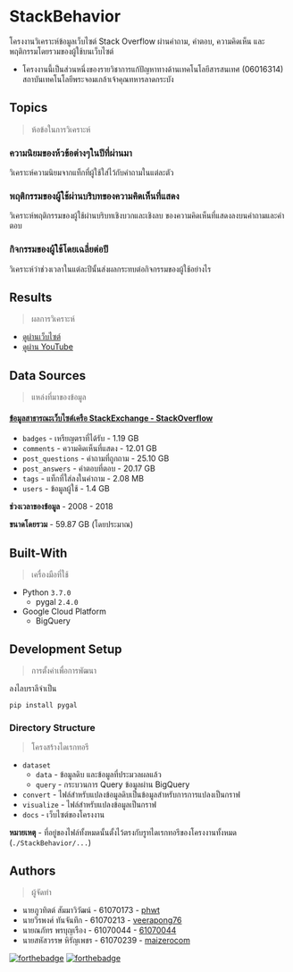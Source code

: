 # StackBehavior
โครงงานวิเคราะห์ข้อมูลเว็บไซต์ Stack Overflow ผ่านคำถาม, คำตอบ, ความคิดเห็น และพฤติกรรมโดยรวมของผู้ใช้บนเว็บไซต์

* โครงงานนี้เป็นส่วนหนึ่งของรายวิชาการแก้ปัญหาทางด้านเทคโนโลยีสารสนเทศ (06016314) สถาบันเทคโนโลยีพระจอมเกล้าเจ้าคุณทหารลาดกระบัง

## Topics
> ห้อข้อในการวิเคราะห์

### ความนิยมของห้วข้อต่างๆในปีที่ผ่านมา
วิเคราะห์ความนิยมจากแท็กที่ผู้ใช้ใส่ไว้กับคำถามในแต่ละตัว

### พฤติกรรมของผู้ใช้ผ่านบริบทของความคิดเห็นที่แสดง
วิเคราะห์พฤติกรรมของผู้ใช้ผ่านบริบทเชิงบวกและเชิงลบ ของความคิดเห็นที่แสดงลงบนคำถามและคำตอบ

### กิจกรรมของผู้ใช้โดยเฉลี่ยต่อปี
วิเคราะห์ว่าช่วงเวลาในแต่ละปีนั้นส่งผลกระทบต่อกิจกรรมของผู้ใช้อย่างไร

## Results
> ผลการวิเคราะห์

* [ดูผ่านเว็บไซต์](https://phwt.github.io/StackBehavior/)
* [ดูผ่าน YouTube](https://www.youtube.com/watch?v=0eT0Aw0En2s)

## Data Sources
> แหล่งที่มาของข้อมูล
#### [ข้อมูลสาธารณะเว็บไซต์เครือ StackExchange - StackOverflow](https://archive.org/download/stackexchange)
* `badges` - เหรียญตราที่ได้รับ  - 1.19 GB
* `comments` - ความคิดเห็นที่แสดง - 12.01 GB
* `post_questions` - คำถามที่ถูกถาม - 25.10 GB
* `post_answers` - คำตอบที่ตอบ - 20.17 GB
* `tags` - แท็กที่ใส่ลงในคำถาม - 2.08 MB
* `users` - ข้อมูลผู้ใช้ - 1.4 GB

**ช่วงเวลาของข้อมูล** - 2008 - 2018

**ขนาดโดยรวม** - 59.87 GB (โดยประมาณ)

## Built-With
> เครื่องมือที่ใช้

* Python `3.7.0`
    * pygal `2.4.0`
* Google Cloud Platform
    * BigQuery
    
## Development Setup
> การตั้งค่าเพื่อการพัฒนา

ลงไลบราลีจำเป็น

    pip install pygal
    
### Directory Structure
> โครงสร้างไดเรกทอรี
* `dataset`
  * `data` - ข้อมูลดิบ และข้อมูลที่ประมวลผลแล้ว
  * `query` - กระบวนการ Query ข้อมูลผ่าน BigQuery
* `convert` - ไฟล์สำหรับแปลงข้อมูลดิบเป็นข้อมูลสำหรับการการแปลงเป็นกราฟ
* `visualize` - ไฟล์สำหรับแปลงข้อมูลเป็นกราฟ
* `docs` - เว็บไซต์ของโครงงาน

**หมายเหตุ** - ที่อยู่ของไฟล์ทั้งหมดนั้นตั้งไว้ตรงกับรูทไดเรกทอรีของโครงงานทั้งหมด (`./StackBehavior/...`)

## Authors
> ผู้จัดทำ

* นายภูวทิตต์ สัมมาวิวัฒน์ - 61070173 - [phwt](https://github.com/phwt)
* นายวีรพงศ์ ทันจันทึก - 61070213 - [veerapong76](https://github.com/veerapong76)
* นายณภัทร พรบุญเรือง - 61070044 - [61070044](https://github.com/61070044)
* นายสหัสวรรษ หิรัญเพชร - 61070239 - [maizerocom](https://github.com/maizerocom)

[![forthebadge](https://forthebadge.com/images/badges/made-with-python.svg)](https://forthebadge.com)
[![forthebadge](https://forthebadge.com/images/badges/built-with-love.svg)](https://forthebadge.com) 
